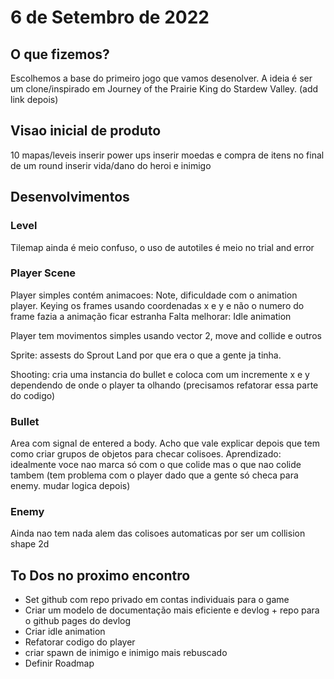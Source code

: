# 6 de Setembro de 2022

## O que fizemos?

Escolhemos a base do primeiro jogo que vamos desenolver. A ideia é ser um clone/inspirado em Journey of the Prairie King do Stardew Valley. (add link depois)

## Visao inicial de produto

10 mapas/leveis
inserir power ups
inserir moedas e compra de itens no final de um round
inserir vida/dano do heroi e inimigo

## Desenvolvimentos

### Level

Tilemap ainda é meio confuso, o uso de autotiles é meio no trial and error

### Player Scene

Player simples contém animacoes:
    Note, dificuldade com o animation player. Keying os frames usando coordenadas x e y e não o numero do frame fazia a animação ficar estranha
    Falta melhorar: Idle animation

Player tem movimentos simples usando vector 2, move and collide e outros

Sprite: assests do Sprout Land por que era o que a gente ja tinha.

Shooting: cria uma instancia do bullet e coloca com um incremente x e y dependendo de onde o player ta olhando (precisamos refatorar essa parte do codigo)

### Bullet

Area com signal de entered a body. Acho que vale explicar depois que tem como criar grupos de objetos para checar colisoes.
Aprendizado: idealmente voce nao marca só com o que colide mas o que nao colide tambem (tem problema com o player dado que a gente só checa para enemy. mudar logica depois)

### Enemy

Ainda nao tem nada alem das colisoes automaticas por ser um collision shape 2d


## To Dos no proximo encontro
- Set github com repo privado em contas individuais para o game
- Criar um modelo de documentação mais eficiente e devlog + repo para o github pages do devlog
- Criar idle animation
- Refatorar codigo do player
- criar spawn de inimigo e inimigo mais rebuscado
- Definir Roadmap
